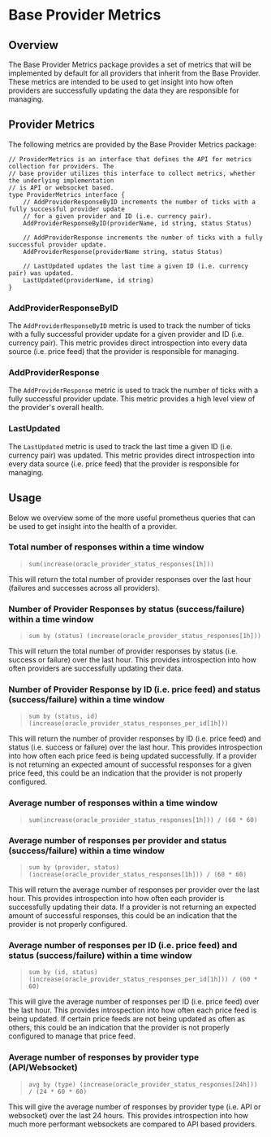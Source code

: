 # Base Provider Metrics

## Overview

The Base Provider Metrics package provides a set of metrics that will be implemented by default for all providers that inherit from the Base Provider. These metrics are intended to be used to get insight into how often providers are successfully updating the data they are responsible for managing.

## Provider Metrics

The following metrics are provided by the Base Provider Metrics package:

```golang
// ProviderMetrics is an interface that defines the API for metrics collection for providers. The
// base provider utilizes this interface to collect metrics, whether the underlying implementation
// is API or websocket based.
type ProviderMetrics interface {
	// AddProviderResponseByID increments the number of ticks with a fully successful provider update
	// for a given provider and ID (i.e. currency pair).
	AddProviderResponseByID(providerName, id string, status Status)

	// AddProviderResponse increments the number of ticks with a fully successful provider update.
	AddProviderResponse(providerName string, status Status)

	// LastUpdated updates the last time a given ID (i.e. currency pair) was updated.
	LastUpdated(providerName, id string)
}
```

### AddProviderResponseByID

The `AddProviderResponseByID` metric is used to track the number of ticks with a fully successful provider update for a given provider and ID (i.e. currency pair). This metric provides direct introspection into every data source (i.e. price feed) that the provider is responsible for managing.

### AddProviderResponse

The `AddProviderResponse` metric is used to track the number of ticks with a fully successful provider update. This metric provides a high level view of the provider's overall health.

### LastUpdated

The `LastUpdated` metric is used to track the last time a given ID (i.e. currency pair) was updated. This metric provides direct introspection into every data source (i.e. price feed) that the provider is responsible for managing.

## Usage

Below we overview some of the more useful prometheus queries that can be used to get insight into the health of a provider.

### Total number of responses within a time window

> ```promql
> sum(increase(oracle_provider_status_responses[1h]))
> ```

This will return the total number of provider responses over the last hour (failures and successes across all providers).


### Number of Provider Responses by status (success/failure) within a time window

> ```promql
> sum by (status) (increase(oracle_provider_status_responses[1h]))
> ```

This will return the total number of provider responses by status (i.e. success or failure) over the last hour. This provides introspection into how often providers are successfully updating their data.

### Number of Provider Response by ID (i.e. price feed) and status (success/failure) within a time window

> ```promql
> sum by (status, id) (increase(oracle_provider_status_responses_per_id[1h]))
> ```

This will return the number of provider responses by ID (i.e. price feed) and status (i.e. success or failure) over the last hour. This provides introspection into how often each price feed is being updated successfully. If a provider is not returning an expected amount of successful responses for a given price feed, this could be an indication that the provider is not properly configured.

### Average number of responses within a time window

> ```promql
> sum(increase(oracle_provider_status_responses[1h])) / (60 * 60)
> ```

### Average number of responses per provider and status (success/failure) within a time window

> ```promql
> sum by (provider, status) (increase(oracle_provider_status_responses[1h])) / (60 * 60)
> ```

This will return the average number of responses per provider over the last hour. This provides introspection into how often each provider is successfully updating their data. If a provider is not returning an expected amount of successful responses, this could be an indication that the provider is not properly configured.

### Average number of responses per ID (i.e. price feed) and status (success/failure) within a time window

> ```promql
> sum by (id, status) (increase(oracle_provider_status_responses_per_id[1h])) / (60 * 60)
> ```

This will give the average number of responses per ID (i.e. price feed) over the last hour. This provides introspection into how often each price feed is being updated. If certain price feeds are not being updated as often as others, this could be an indication that the provider is not properly configured to manage that price feed.

### Average number of responses by provider type (API/Websocket)

> ```promql
> avg by (type) (increase(oracle_provider_status_responses[24h])) / (24 * 60 * 60)
> ```

This will give the average number of responses by provider type (i.e. API or websocket) over the last 24 hours. This provides introspection into how much more performant websockets are compared to API based providers. 





